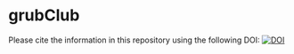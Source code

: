 # grubClub
Please cite the information in this repository using the following DOI:
[![DOI](https://zenodo.org/badge/422724743.svg)](https://zenodo.org/badge/latestdoi/422724743)



